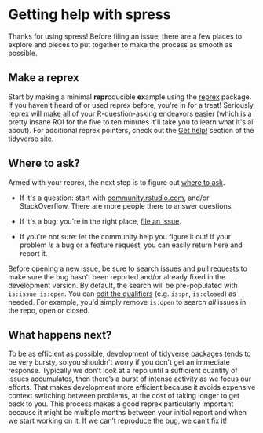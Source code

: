# Getting help with spress

Thanks for using spress!
Before filing an issue, there are a few places to explore and pieces to put together to make the process as smooth as possible.

## Make a reprex

Start by making a minimal **repr**oducible **ex**ample using the  [reprex](https://reprex.tidyverse.org/) package. 
If you haven't heard of or used reprex before, you're in for a treat! 
Seriously, reprex will make all of your R-question-asking endeavors easier (which is a pretty insane ROI for the five to ten minutes it'll take you to learn what it's all about). 
For additional reprex pointers, check out the [Get help!](https://www.tidyverse.org/help/) section of the tidyverse site.

## Where to ask?

Armed with your reprex, the next step is to figure out [where to ask](https://www.tidyverse.org/help/#where-to-ask). 

*   If it's a question: start with [community.rstudio.com](https://community.rstudio.com/), and/or StackOverflow. There are more people there to answer questions.  

*   If it's a bug: you're in the right place, [file an issue](https://github.com/UFOKN/spress/issues/new).  
  
*   If you're not sure: let the community help you figure it out! 
    If your problem _is_ a bug or a feature request, you can easily return here and report it. 

Before opening a new issue, be sure to [search issues and pull requests](https://github.com/UFOKN/spress/issues) to make sure the bug hasn't been reported and/or already fixed in the development version. 
By default, the search will be pre-populated with `is:issue is:open`. 
You can [edit the qualifiers](https://help.github.com/articles/searching-issues-and-pull-requests/)  (e.g. `is:pr`, `is:closed`) as needed. 
For example, you'd simply remove `is:open` to search _all_ issues in the repo, open or closed.

## What happens next?

To be as efficient as possible, development of tidyverse packages tends to be very bursty, so you shouldn't worry if you don't get an immediate response.
Typically we don't look at a repo until a sufficient quantity of issues accumulates, then there’s a burst of intense activity as we focus our efforts. 
That makes development more efficient because it avoids expensive context switching between problems, at the cost of taking longer to get back to you. 
This process makes a good reprex particularly important because it might be multiple months between your initial report and when we start working on it. 
If we can’t reproduce the bug, we can’t fix it!
